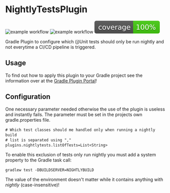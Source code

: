 # NightlyTestsPlugin

![example workflow](https://github.com/VISUS-Health-IT-GmbH/NightlyTestsPlugin/actions/workflows/gradle.yml/badge.svg)
![example workflow](https://github.com/VISUS-Health-IT-GmbH/NightlyTestsPlugin/actions/workflows/gradle_validation.yml/badge.svg)
[![Coverage](.github/badges/jacoco.svg)](https://github.com/VISUS-Health-IT-GmbH/NightlyTestsPlugin/actions/workflows/gradle.yml)

Gradle Plugin to configure which (j)Unit tests should only be run nightly and not everytime a CI/CD pipeline is triggered.

## Usage

To find out how to apply this plugin to your Gradle project see the information over at the
[Gradle Plugin Portal](https://plugins.gradle.org/plugin/com.visus.infrastructure.nightlytests)!

## Configuration

One necessary parameter needed otherwise the use of the plugin is useless and instantly fails.
The parameter must be set in the projects own gradle.properties file.

```properties
# Which test classes should me handled only when running a nightly build
# list is separated using ","
plugins.nightlytests.listOfTests=List<String>
```

To enable this exclusion of tests only run nightly you must add a system property to the Gradle
task call:

```shell
gradlew test -DBUILDSERVER=NIGHTLYBUILD
```

The value of the environment doesn't matter while it contains anything with *nightly* (case-insensitive)!
